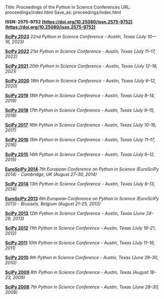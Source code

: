 Title: Proceedings of the Python in Science Conferences
URL: proceedings/index.html
Save_as: proceedings/index.html

**ISSN: 2575-9752**
**[https://doi.org/10.25080/issn.2575-9752](https://doi.org/10.25080/issn.2575-9752)**

**[SciPy 2023](https://conference.scipy.org/proceedings/scipy2023)**
 *22nd Python in Science Conference - Austin, Texas (July 10—16, 2023)*

**[SciPy 2022](https://conference.scipy.org/proceedings/scipy2022)**
 *21st Python in Science Conference - Austin, Texas (July 11–17, 2022)*

**[SciPy 2021](https://conference.scipy.org/proceedings/scipy2021)**
 *20th Python in Science Conference - Austin, Texas (July 12–18, 2021)*

**[SciPy 2020](https://conference.scipy.org/proceedings/scipy2020)**
 *19th Python in Science Conference - Austin, Texas (July 6–12, 2020)*

**[SciPy 2019](https://conference.scipy.org/proceedings/scipy2019)**
 *18th Python in Science Conference - Austin, Texas (July 8–14, 2019)*

**[SciPy 2018](https://conference.scipy.org/proceedings/scipy2018)**
 *17th Python in Science Conference - Austin, Texas (July 9–15, 2018)*

**[SciPy 2017](https://conference.scipy.org/proceedings/scipy2017)**
 *16th Python in Science Conference - Austin, Texas (July 10–16, 2017)*

**[SciPy 2016](https://conference.scipy.org/proceedings/scipy2016)**
 *15th Python in Science Conference - Austin, Texas (July 11–17, 2016)*

**[SciPy 2015](https://conference.scipy.org/proceedings/scipy2015)**
 *14th Python in Science Conference - Austin, Texas (July 6–12, 2015)*

**[EuroSciPy 2014](http://arxiv.org/abs/1412.7030)**
 *7th European Conference on Python in Science (EuroSciPy 2014) - Cambridge, UK (August 27–30, 2014)*

**[SciPy 2014](https://conference.scipy.org/proceedings/scipy2014)**
 *13th Python in Science Conference - Austin, Texas (July 6–13, 2014)*

**[EuroSciPy 2013](http://arxiv.org/abs/1405.0166)**
 *6th European Conference on Python in Science (EuroSciPy 2013) - Brussels, Belgium (August 21–25, 2013)*

**[SciPy 2013](https://conference.scipy.org/proceedings/scipy2013)**
 *12th Python in Science Conference - Austin, Texas (June 24–29, 2013)*

**[SciPy 2012](https://conference.scipy.org/proceedings/scipy2012)**
 *11th Python in Science Conference - Austin, Texas (July 16–21, 2012)*

**[SciPy 2011](https://conference.scipy.org/proceedings/scipy2011)**
 *10th Python in Science Conference - Austin, Texas (July 11–16, 2011)*

**[SciPy 2010](https://conference.scipy.org/proceedings/scipy2010)**
 *9th Python in Science Conference - Austin, Texas (June 28–30, 2010)*

**[SciPy 2009](https://conference.scipy.org/proceedings/scipy2009)**
 *8th Python in Science Conference - Austin, Texas (August 18–23, 2009)*


**[SciPy 2008](https://conference.scipy.org/proceedings/scipy2008)**
 *7th Python in Science Conference - Austin, Texas (June 28–30, 2008)*
